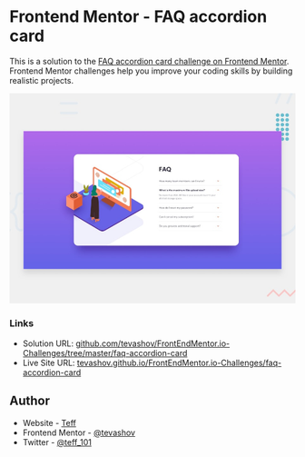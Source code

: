 # Frontend Mentor - FAQ accordion card

This is a solution to the [FAQ accordion card challenge on Frontend Mentor](https://www.frontendmentor.io/challenges/faq-accordion-card-XlyjD0Oam). Frontend Mentor challenges help you improve your coding skills by building realistic projects.

![Design preview for the FAQ accordion card coding challenge](./design/desktop-preview.jpg)

### Links

- Solution URL: [github.com/tevashov/FrontEndMentor.io-Challenges/tree/master/faq-accordion-card](https://github.com/tevashov/FrontEndMentor.io-Challenges/tree/master/faq-accordion-card)
- Live Site URL: [tevashov.github.io/FrontEndMentor.io-Challenges/faq-accordion-card](https://tevashov.github.io/FrontEndMentor.io-Challenges/faq-accordion-card/)

## Author

- Website - [Teff](https://github.com/tevashov)
- Frontend Mentor - [@tevashov](https://www.frontendmentor.io/profile/tevashov)
- Twitter - [@teff_101](https://twitter.com/teff_101)